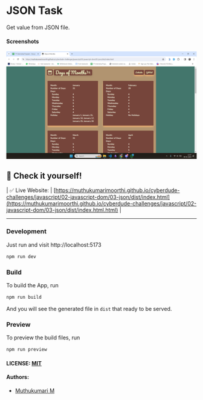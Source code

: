 # JSON Task

Get value from JSON file.

#### Screenshots

![Screenshot](./assets/images/Screenshot%202024-01-09%20135713.png)

## 🎉 Check it yourself!

| ✅ Live Website: | [https://muthukumarimoorthi.github.io/cyberdude-challenges/javascript/02-javascript-dom/03-json/dist/index.html](https://muthukumarimoorthi.github.io/cyberdude-challenges/javascript/02-javascript-dom/03-json/dist/index.html.html)                                                                                            |

---

### Development

Just run and visit http://localhost:5173

```bash
npm run dev
```

### Build

To build the App, run

```bash
npm run build
```

And you will see the generated file in `dist` that ready to be served.

### Preview

To preview the build files, run

```bash
npm run preview
```

#### LICENSE: [MIT](./LICENSE)

#### Authors:

- [Muthukumari M](https://www.linkedin.com/in/muthukumari-m-8a1415221/)
